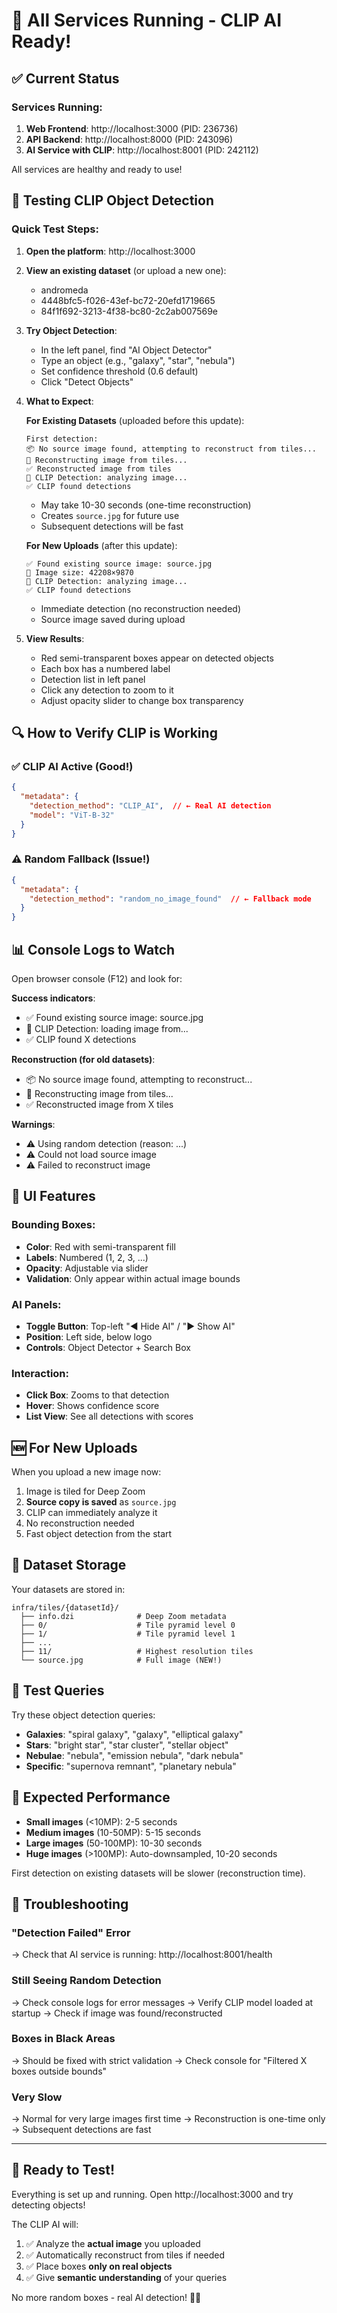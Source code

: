 # 🚀 All Services Running - CLIP AI Ready!

## ✅ Current Status

### Services Running:
1. **Web Frontend**: http://localhost:3000 (PID: 236736)
2. **API Backend**: http://localhost:8000 (PID: 243096)
3. **AI Service with CLIP**: http://localhost:8001 (PID: 242112)

All services are healthy and ready to use!

## 🎯 Testing CLIP Object Detection

### Quick Test Steps:

1. **Open the platform**: http://localhost:3000

2. **View an existing dataset** (or upload a new one):
   - andromeda
   - 4448bfc5-f026-43ef-bc72-20efd1719665
   - 84f1f692-3213-4f38-bc80-2c2ab007569e

3. **Try Object Detection**:
   - In the left panel, find "AI Object Detector"
   - Type an object (e.g., "galaxy", "star", "nebula")
   - Set confidence threshold (0.6 default)
   - Click "Detect Objects"

4. **What to Expect**:

   **For Existing Datasets** (uploaded before this update):
   ```
   First detection:
   📦 No source image found, attempting to reconstruct from tiles...
   🔨 Reconstructing image from tiles...
   ✅ Reconstructed image from tiles
   🤖 CLIP Detection: analyzing image...
   ✅ CLIP found detections
   ```
   - May take 10-30 seconds (one-time reconstruction)
   - Creates `source.jpg` for future use
   - Subsequent detections will be fast

   **For New Uploads** (after this update):
   ```
   ✅ Found existing source image: source.jpg
   📐 Image size: 42208×9870
   🤖 CLIP Detection: analyzing image...
   ✅ CLIP found detections
   ```
   - Immediate detection (no reconstruction needed)
   - Source image saved during upload

5. **View Results**:
   - Red semi-transparent boxes appear on detected objects
   - Each box has a numbered label
   - Detection list in left panel
   - Click any detection to zoom to it
   - Adjust opacity slider to change box transparency

## 🔍 How to Verify CLIP is Working

### ✅ CLIP AI Active (Good!)
```json
{
  "metadata": {
    "detection_method": "CLIP_AI",  // ← Real AI detection
    "model": "ViT-B-32"
  }
}
```

### ⚠️ Random Fallback (Issue!)
```json
{
  "metadata": {
    "detection_method": "random_no_image_found"  // ← Fallback mode
  }
}
```

## 📊 Console Logs to Watch

Open browser console (F12) and look for:

**Success indicators**:
- ✅ Found existing source image: source.jpg
- 🤖 CLIP Detection: loading image from...
- ✅ CLIP found X detections

**Reconstruction (for old datasets)**:
- 📦 No source image found, attempting to reconstruct...
- 🔨 Reconstructing image from tiles...
- ✅ Reconstructed image from X tiles

**Warnings**:
- ⚠️ Using random detection (reason: ...)
- ⚠️ Could not load source image
- ⚠️ Failed to reconstruct image

## 🎨 UI Features

### Bounding Boxes:
- **Color**: Red with semi-transparent fill
- **Labels**: Numbered (1, 2, 3, ...)
- **Opacity**: Adjustable via slider
- **Validation**: Only appear within actual image bounds

### AI Panels:
- **Toggle Button**: Top-left "◀ Hide AI" / "▶ Show AI"
- **Position**: Left side, below logo
- **Controls**: Object Detector + Search Box

### Interaction:
- **Click Box**: Zooms to that detection
- **Hover**: Shows confidence score
- **List View**: See all detections with scores

## 🆕 For New Uploads

When you upload a new image now:
1. Image is tiled for Deep Zoom
2. **Source copy is saved** as `source.jpg`
3. CLIP can immediately analyze it
4. No reconstruction needed
5. Fast object detection from the start

## 📁 Dataset Storage

Your datasets are stored in:
```
infra/tiles/{datasetId}/
  ├── info.dzi              # Deep Zoom metadata
  ├── 0/                    # Tile pyramid level 0
  ├── 1/                    # Tile pyramid level 1
  ├── ...
  ├── 11/                   # Highest resolution tiles
  └── source.jpg            # Full image (NEW!)
```

## 🧪 Test Queries

Try these object detection queries:
- **Galaxies**: "spiral galaxy", "galaxy", "elliptical galaxy"
- **Stars**: "bright star", "star cluster", "stellar object"
- **Nebulae**: "nebula", "emission nebula", "dark nebula"
- **Specific**: "supernova remnant", "planetary nebula"

## 🎯 Expected Performance

- **Small images** (<10MP): 2-5 seconds
- **Medium images** (10-50MP): 5-15 seconds
- **Large images** (50-100MP): 10-30 seconds
- **Huge images** (>100MP): Auto-downsampled, 10-20 seconds

First detection on existing datasets will be slower (reconstruction time).

## 🔧 Troubleshooting

### "Detection Failed" Error
→ Check that AI service is running: http://localhost:8001/health

### Still Seeing Random Detection
→ Check console logs for error messages
→ Verify CLIP model loaded at startup
→ Check if image was found/reconstructed

### Boxes in Black Areas
→ Should be fixed with strict validation
→ Check console for "Filtered X boxes outside bounds"

### Very Slow
→ Normal for very large images first time
→ Reconstruction is one-time only
→ Subsequent detections are fast

---

## 🎉 Ready to Test!

Everything is set up and running. Open http://localhost:3000 and try detecting objects!

The CLIP AI will:
1. ✅ Analyze the **actual image** you uploaded
2. ✅ Automatically reconstruct from tiles if needed
3. ✅ Place boxes **only on real objects**
4. ✅ Give **semantic understanding** of your queries

No more random boxes - real AI detection! 🔭✨


